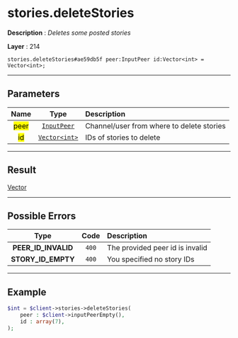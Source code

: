 # stories.deleteStories

**Description** : *Deletes some posted stories*

**Layer** : 214

```tl
stories.deleteStories#ae59db5f peer:InputPeer id:Vector<int> = Vector<int>;
```

---

## Parameters

| Name | Type | Description |
| :---: | :---: | :--- |
| <mark>peer</mark> | [`InputPeer`](type/InputPeer) | Channel/user from where to delete stories |
| <mark>id</mark> | [`Vector<int>`](type/int) | IDs of stories to delete |

---

## Result

[Vector<int>](type/int)

---

## Possible Errors

| Type | Code | Description |
| :---: | :---: | :--- |
| **PEER_ID_INVALID** | `400` | The provided peer id is invalid |
| **STORY_ID_EMPTY** | `400` | You specified no story IDs |

---

## Example

```php
$int = $client->stories->deleteStories(
	peer : $client->inputPeerEmpty(),
	id : array(7),
);
```